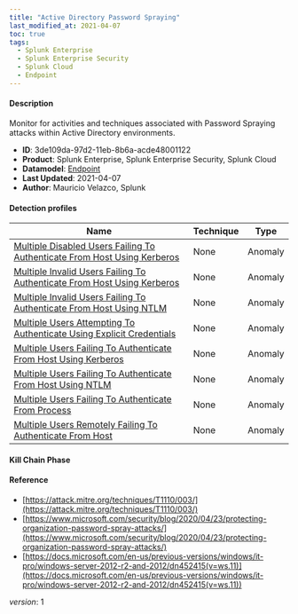 ```yaml
---
title: "Active Directory Password Spraying"
last_modified_at: 2021-04-07
toc: true
tags:
  - Splunk Enterprise
  - Splunk Enterprise Security
  - Splunk Cloud
  - Endpoint
---
```


#### Description

Monitor for activities and techniques associated with Password Spraying attacks within Active Directory environments.

- **ID**: 3de109da-97d2-11eb-8b6a-acde48001122
- **Product**: Splunk Enterprise, Splunk Enterprise Security, Splunk Cloud
- **Datamodel**: [Endpoint](https://docs.splunk.com/Documentation/CIM/latest/User/Endpoint)
- **Last Updated**: 2021-04-07
- **Author**: Mauricio Velazco, Splunk

#### Detection profiles

| Name        | Technique   | Type         |
| ----------- | ----------- |--------------|
| [Multiple Disabled Users Failing To Authenticate From Host Using Kerberos](/endpoint/multiple_disabled_users_failing_to_authenticate_from_host_using_kerberos/) | None | Anomaly |
| [Multiple Invalid Users Failing To Authenticate From Host Using Kerberos](/endpoint/multiple_invalid_users_failing_to_authenticate_from_host_using_kerberos/) | None | Anomaly |
| [Multiple Invalid Users Failing To Authenticate From Host Using NTLM](/endpoint/multiple_invalid_users_failing_to_authenticate_from_host_using_ntlm/) | None | Anomaly |
| [Multiple Users Attempting To Authenticate Using Explicit Credentials](/endpoint/multiple_users_attempting_to_authenticate_using_explicit_credentials/) | None | Anomaly |
| [Multiple Users Failing To Authenticate From Host Using Kerberos](/endpoint/multiple_users_failing_to_authenticate_from_host_using_kerberos/) | None | Anomaly |
| [Multiple Users Failing To Authenticate From Host Using NTLM](/endpoint/multiple_users_failing_to_authenticate_from_host_using_ntlm/) | None | Anomaly |
| [Multiple Users Failing To Authenticate From Process](/endpoint/multiple_users_failing_to_authenticate_from_process/) | None | Anomaly |
| [Multiple Users Remotely Failing To Authenticate From Host](/endpoint/multiple_users_remotely_failing_to_authenticate_from_host/) | None | Anomaly |

#### Kill Chain Phase



#### Reference

* [https://attack.mitre.org/techniques/T1110/003/](https://attack.mitre.org/techniques/T1110/003/)
* [https://www.microsoft.com/security/blog/2020/04/23/protecting-organization-password-spray-attacks/](https://www.microsoft.com/security/blog/2020/04/23/protecting-organization-password-spray-attacks/)
* [https://docs.microsoft.com/en-us/previous-versions/windows/it-pro/windows-server-2012-r2-and-2012/dn452415(v=ws.11)](https://docs.microsoft.com/en-us/previous-versions/windows/it-pro/windows-server-2012-r2-and-2012/dn452415(v=ws.11))



_version_: 1